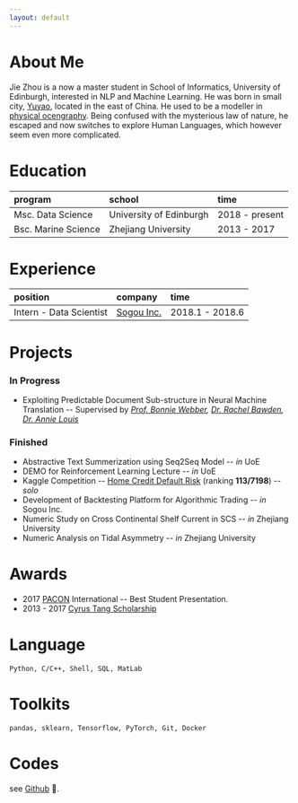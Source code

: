 ```yaml
---
layout: default
---
```


# About Me
Jie Zhou is a now a master student in School of Informatics, University of Edinburgh, interested in NLP and Machine Learning. He was born in small city, [Yuyao](https://en.wikipedia.org/wiki/Yuyao), located in the east of China. He used to be a modeller in [physical ocengraphy](https://en.wikipedia.org/wiki/Physical_oceanography). Being confused with the mysterious law of nature, he escaped and now switches to explore Human Languages, which however seem even more complicated.

# Education

| program           | school                 | time        |
|:------------------|:-----------------------|:------------|
|Msc. Data Science  | University of Edinburgh| 2018 - present|
|Bsc. Marine Science| Zhejiang University    | 2013 - 2017   |

# Experience

|     position         |   company         |    time      |
|:---------------------|:------------------|:-------------|
|Intern - Data Scientist  | [Sogou Inc.](https://en.wikipedia.org/wiki/Sogou)| 2018.1 - 2018.6|

# Projects
### In Progress
* Exploiting Predictable Document Sub-structure in Neural Machine Translation -- Supervised by *[Prof. Bonnie Webber](http://homepages.inf.ed.ac.uk/bonnie/), [Dr. Rachel Bawden](https://rbawden.github.io/), [Dr. Annie Louis](https://homepages.inf.ed.ac.uk/alouis/index.html)*

### Finished
* Abstractive Text Summerization using Seq2Seq Model -- _in_ UoE
* DEMO for Reinforcement Learning Lecture -- _in_ UoE
* Kaggle Competition -- [Home Credit Default Risk](https://www.kaggle.com/c/home-credit-default-risk) (ranking **113/7198**) -- _solo_
* Development of Backtesting Platform for Algorithmic Trading -- _in_ Sogou Inc.
* Numeric Study on Cross Continental Shelf Current in SCS  -- _in_ Zhejiang University
* Numeric Analysis on Tidal Asymmetry -- _in_ Zhejiang University

# Awards
* 2017 [PACON](http://blog.hawaii.edu/pacon/about/organization/) International -- Best Student Presentation.
* 2013 - 2017 [Cyrus Tang Scholarship](http://www.tangfoundation.org/index.php?option=com_content&view=article&id=42&Itemid=60&site=CTF)

# Language
```
Python, C/C++, Shell, SQL, MatLab
```

# Toolkits
```
pandas, sklearn, Tensorflow, PyTorch, Git, Docker
```

# Codes
see [Github](https://github.com/JZ95) 🍺.